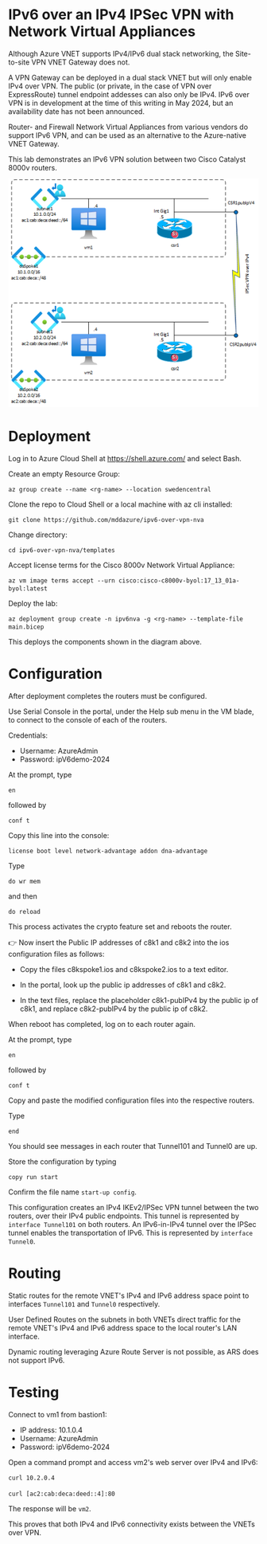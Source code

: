# **IPv6 over an IPv4 IPSec VPN with Network Virtual Appliances**

Although Azure VNET supports IPv4/IPv6 dual stack networking, the Site-to-site 
VPN VNET Gateway does not. 

A VPN Gateway can be deployed in a dual stack VNET but will only enable IPv4 over VPN. The public (or private, in the case of VPN over ExpressRoute) tunnel endpoint addesses can also only be IPv4. IPv6 over VPN is in development at the time of this writing in May 2024, but an availability date has not been announced.

Router- and Firewall Network Virtual Appliances from various vendors do support IPv6 VPN, and can be used as an alternative to the Azure-native VNET Gateway.

This lab demonstrates an IPv6 VPN solution between two Cisco Catalyst 8000v routers.

![images](images/ipv6-over-vpn-nva.png)

# Deployment

Log in to Azure Cloud Shell at https://shell.azure.com/ and select Bash.

Create an empty Resource Group:

    az group create --name <rg-name> --location swedencentral
Clone the repo to Cloud Shell or a local machine with az cli installed:

    git clone https://github.com/mddazure/ipv6-over-vpn-nva

Change directory: 

    cd ipv6-over-vpn-nva/templates

Accept license terms for the Cisco 8000v Network Virtual Appliance:

    az vm image terms accept --urn cisco:cisco-c8000v-byol:17_13_01a-byol:latest

Deploy the lab:

    az deployment group create -n ipv6nva -g <rg-name> --template-file main.bicep

This deploys the components shown in the diagram above.

# Configuration

After deployment completes the routers must be configured.

Use Serial Console in the portal, under the Help sub menu in the VM blade, to connect to the console of each of the routers.

Credentials:
- Username: AzureAdmin
- Password: ipV6demo-2024

At the prompt, type

    en

followed by

    conf t

Copy this line into the console:

    license boot level network-advantage addon dna-advantage

Type 

    do wr mem

and then

    do reload

This process activates the crypto feature set and reboots the router.

:point_right: Now insert the Public IP addresses of c8k1 and c8k2 into the ios configuration files as follows:

- Copy the files c8kspoke1.ios and c8kspoke2.ios to a text editor.

- In the portal, look up the public ip addresses of c8k1 and c8k2.

- In the text files, replace the placeholder c8k1-pubIPv4 by the public ip of c8k1, and replace c8k2-pubIPv4 by the public ip of c8k2.

When reboot has completed, log on to each router again.

At the prompt, type

    en

followed by

    conf t

Copy and paste the modified configuration files into the respective routers.

Type

    end

You should see messages in each router that Tunnel101 and Tunnel0 are up.

Store the configuration by typing

    copy run start

Confirm the file name `start-up config`.

This configuration creates an IPv4 IKEv2/IPSec VPN tunnel between the two routers, over their IPv4 public endpoints. This tunnel is represented by `interface Tunnel101` on both routers.
An IPv6-in-IPv4 tunnel over the IPSec tunnel enables the transportation of IPv6. This is represented by `interface Tunnel0`.

# Routing

Static routes for the remote VNET's IPv4 and IPv6 address space point to interfaces `Tunnel101` and `Tunnel0` respectively.

User Defined Routes on the subnets in both VNETs direct traffic for the remote VNET's IPv4 and IPv6 address space to the local router's LAN interface. 

Dynamic routing leveraging Azure Route Server is not possible, as ARS does not support IPv6.  

# Testing
Connect to vm1 from bastion1:
- IP address: 10.1.0.4
- Username: AzureAdmin
- Password: ipV6demo-2024

Open a command prompt and access vm2's web server over IPv4 and IPv6:
    
    curl 10.2.0.4

    curl [ac2:cab:deca:deed::4]:80

The response will be `vm2`.

This proves that both IPv4 and IPv6 connectivity exists between the VNETs over VPN.





